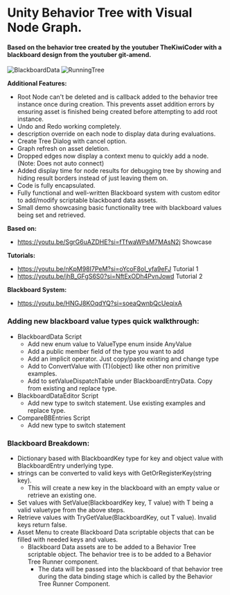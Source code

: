 # Unity Behavior Tree with Visual Node Graph.

#### Based on the behavior tree created by the youtuber TheKiwiCoder with a blackboard design from the youtuber git-amend. 

![BlackboardData](https://github.com/Battledrake/BehaviorTree/assets/37988801/8a1c2d79-c5b4-44ec-9e0a-15ac3eeaf017)
![RunningTree](https://github.com/Battledrake/BehaviorTree/assets/37988801/d33447b2-807d-4b0f-ba53-a26198bc7a23)


**Additional Features:**
- Root Node can't be deleted and is callback added to the behavior tree instance once during creation. This prevents asset addition errors by ensuring asset is finished being created before attempting to add root instance.
- Undo and Redo working completely.
- description override on each node to display data during evaluations.
- Create Tree Dialog with cancel option.
- Graph refresh on asset deletion.
- Dropped edges now display a context menu to quickly add a node. (Note: Does not auto connect)
- Added display time for node results for debugging tree by showing and hiding result borders instead of just leaving them on.
- Code is fully encapsulated.
- Fully functional and well-written Blackboard system with custom editor to add/modify scriptable blackboard data assets.
- Small demo showcasing basic functionality tree with blackboard values being set and retrieved.

**Based on:**
- https://youtu.be/SgrG6uAZDHE?si=fTfwaWPsM7MAsN2j Showcase

**Tutorials:**
- https://youtu.be/nKpM98I7PeM?si=oYcoF8oI_yfa9eFJ Tutorial 1
- https://youtu.be/jhB_GFgS6S0?si=NftExODh4PvnJowd Tutorial 2

**Blackboard System:**
- https://youtu.be/HNGJ8KOqdYQ?si=soeaQwnbQcUeqixA


### Adding new blackboard value types quick walkthrough:
- BlackboardData Script
  - Add new enum value to ValueType enum inside AnyValue
  - Add a public member field of the type you want to add
  - Add an implicit operator. Just copy/paste existing and change type
  - Add to ConvertValue with (T)(object) like other non primitive examples.
  - Add to setValueDispatchTable under BlackboardEntryData. Copy from existing and replace type.
- BlackboardDataEditor Script
  - Add new type to switch statement. Use existing examples and replace type.
- CompareBBEntries Script
  - Add new type to switch statement

### Blackboard Breakdown:
- Dictionary based with BlackboardKey type for key and object value with BlackboardEntry underlying type.
- strings can be converted to valid keys with GetOrRegisterKey(string key).
  - This will create a new key in the blackboard with an empty value or retrieve an existing one.
- Set values with SetValue(BlackboardKey key, T value) with T being a valid valuetype from the above steps.
- Retrieve values with TryGetValue(BlackboardKey, out T value). Invalid keys return false.
- Asset Menu to create Blackboard Data scriptable objects that can be filled with needed keys and values.
  - Blackboard Data assets are to be added to a Behavior Tree scriptable object. The behavior tree is to be added to a Behavior Tree Runner component.
    - The data will be passed into the blackboard of that behavior tree during the data binding stage which is called by the Behavior Tree Runner Component.

  
